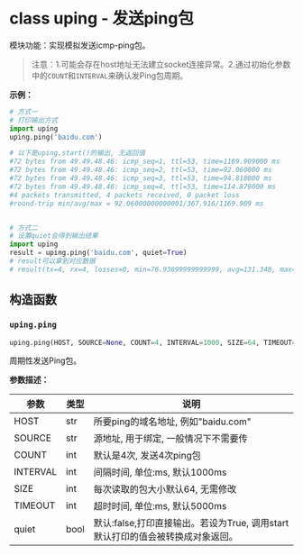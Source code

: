 # class uping - 发送ping包

模块功能：实现模拟发送icmp-ping包。

> 注意：1.可能会存在host地址无法建立socket连接异常。2.通过初始化参数中的`COUNT`和`INTERVAL`来确认发Ping包周期。

**示例：**

```python
# 方式一
# 打印输出方式
import uping
uping.ping('baidu.com')

# 以下是uping.start()的输出, 无返回值
#72 bytes from 49.49.48.46: icmp_seq=1, ttl=53, time=1169.909000 ms
#72 bytes from 49.49.48.46: icmp_seq=2, ttl=53, time=92.060000 ms
#72 bytes from 49.49.48.46: icmp_seq=3, ttl=53, time=94.818000 ms
#72 bytes from 49.49.48.46: icmp_seq=4, ttl=53, time=114.879000 ms
#4 packets transmitted, 4 packets received, 0 packet loss
#round-trip min/avg/max = 92.06000000000001/367.916/1169.909 ms


# 方式二
# 设置quiet会得到输出结果
import uping
result = uping.ping('baidu.com', quiet=True)
# result可以拿到对应数据
# result(tx=4, rx=4, losses=0, min=76.93899999999999, avg=131.348, max=226.697)
```

## 构造函数

### `uping.ping`

```python
uping.ping(HOST, SOURCE=None, COUNT=4, INTERVAL=1000, SIZE=64, TIMEOUT=5000, quiet=False)
```

周期性发送Ping包。

**参数描述：**

| 参数     | 类型 | 说明                                                         |
| -------- | ---- | ------------------------------------------------------------ |
| HOST     | str  | 所要ping的域名地址, 例如"baidu.com"                          |
| SOURCE   | str  | 源地址, 用于绑定, 一般情况下不需要传                         |
| COUNT    | int  | 默认是4次,  发送4次ping包                                    |
| INTERVAL | int  | 间隔时间, 单位:ms, 默认1000ms                                |
| SIZE     | int  | 每次读取的包大小默认64, 无需修改                             |
| TIMEOUT  | int  | 超时时间, 单位:ms, 默认5000ms                                |
| quiet    | bool | 默认:false,打印直接输出。若设为True, 调用start默认打印的值会被转换成对象返回。 |

